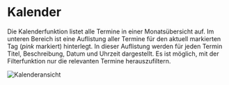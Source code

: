 # Kalender

Die Kalenderfunktion listet alle Termine in einer Monatsübersicht auf.
Im unteren Bereich ist eine Auflistung aller Termine für den aktuell markierten Tag (*pink* markiert) hinterlegt.
In dieser Auflistung werden für jeden Termin Titel, Beschreibung, Datum und Uhrzeit dargestellt.
Es ist möglich, mit der Filterfunktion nur die relevanten Termine herauszufiltern.

![Kalenderansicht](/images/calendar/calendar_300.png)
